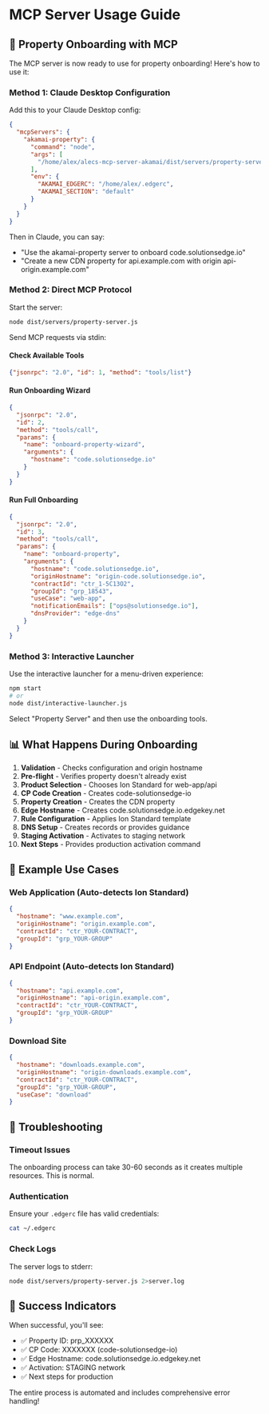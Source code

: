 # MCP Server Usage Guide

## 🚀 Property Onboarding with MCP

The MCP server is now ready to use for property onboarding! Here's how to use it:

### Method 1: Claude Desktop Configuration

Add this to your Claude Desktop config:

```json
{
  "mcpServers": {
    "akamai-property": {
      "command": "node",
      "args": [
        "/home/alex/alecs-mcp-server-akamai/dist/servers/property-server.js"
      ],
      "env": {
        "AKAMAI_EDGERC": "/home/alex/.edgerc",
        "AKAMAI_SECTION": "default"
      }
    }
  }
}
```

Then in Claude, you can say:
- "Use the akamai-property server to onboard code.solutionsedge.io"
- "Create a new CDN property for api.example.com with origin api-origin.example.com"

### Method 2: Direct MCP Protocol

Start the server:
```bash
node dist/servers/property-server.js
```

Send MCP requests via stdin:

#### Check Available Tools
```json
{"jsonrpc": "2.0", "id": 1, "method": "tools/list"}
```

#### Run Onboarding Wizard
```json
{
  "jsonrpc": "2.0",
  "id": 2,
  "method": "tools/call",
  "params": {
    "name": "onboard-property-wizard",
    "arguments": {
      "hostname": "code.solutionsedge.io"
    }
  }
}
```

#### Run Full Onboarding
```json
{
  "jsonrpc": "2.0",
  "id": 3,
  "method": "tools/call",
  "params": {
    "name": "onboard-property",
    "arguments": {
      "hostname": "code.solutionsedge.io",
      "originHostname": "origin-code.solutionsedge.io",
      "contractId": "ctr_1-5C13O2",
      "groupId": "grp_18543",
      "useCase": "web-app",
      "notificationEmails": ["ops@solutionsedge.io"],
      "dnsProvider": "edge-dns"
    }
  }
}
```

### Method 3: Interactive Launcher

Use the interactive launcher for a menu-driven experience:

```bash
npm start
# or
node dist/interactive-launcher.js
```

Select "Property Server" and then use the onboarding tools.

## 📊 What Happens During Onboarding

1. **Validation** - Checks configuration and origin hostname
2. **Pre-flight** - Verifies property doesn't already exist
3. **Product Selection** - Chooses Ion Standard for web-app/api
4. **CP Code Creation** - Creates code-solutionsedge-io
5. **Property Creation** - Creates the CDN property
6. **Edge Hostname** - Creates code.solutionsedge.io.edgekey.net
7. **Rule Configuration** - Applies Ion Standard template
8. **DNS Setup** - Creates records or provides guidance
9. **Staging Activation** - Activates to staging network
10. **Next Steps** - Provides production activation command

## 🎯 Example Use Cases

### Web Application (Auto-detects Ion Standard)
```json
{
  "hostname": "www.example.com",
  "originHostname": "origin.example.com",
  "contractId": "ctr_YOUR-CONTRACT",
  "groupId": "grp_YOUR-GROUP"
}
```

### API Endpoint (Auto-detects Ion Standard)
```json
{
  "hostname": "api.example.com",
  "originHostname": "api-origin.example.com",
  "contractId": "ctr_YOUR-CONTRACT",
  "groupId": "grp_YOUR-GROUP"
}
```

### Download Site
```json
{
  "hostname": "downloads.example.com",
  "originHostname": "origin-downloads.example.com",
  "contractId": "ctr_YOUR-CONTRACT",
  "groupId": "grp_YOUR-GROUP",
  "useCase": "download"
}
```

## 🔧 Troubleshooting

### Timeout Issues
The onboarding process can take 30-60 seconds as it creates multiple resources. This is normal.

### Authentication
Ensure your `.edgerc` file has valid credentials:
```bash
cat ~/.edgerc
```

### Check Logs
The server logs to stderr:
```bash
node dist/servers/property-server.js 2>server.log
```

## 🎉 Success Indicators

When successful, you'll see:
- ✅ Property ID: prp_XXXXXX
- ✅ CP Code: XXXXXXX (code-solutionsedge-io)
- ✅ Edge Hostname: code.solutionsedge.io.edgekey.net
- ✅ Activation: STAGING network
- ✅ Next steps for production

The entire process is automated and includes comprehensive error handling!